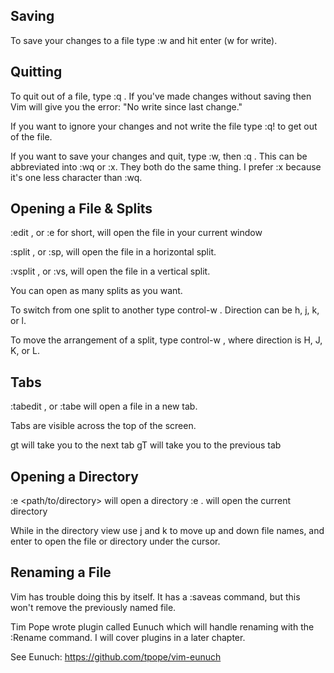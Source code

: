 ## Saving

To save your changes to a file type :w and hit enter (w for write).


## Quitting

To quit out of a file, type :q . If you've made changes without saving then
Vim will give you the error: "No write since last change."

If you want to ignore your changes and not write the file type :q! to get
out of the file.

If you want to save your changes and quit, type :w, then :q . This can be
abbreviated into :wq or :x. They both do the same thing. I prefer :x because
it's one less character than :wq.


## Opening a File & Splits

:edit <filename>, or :e for short, will open the file in your current
window

:split <filename>, or :sp, will open the file in a horizontal split.

:vsplit <filename>, or :vs, will open the file in a vertical split.

You can open as many splits as you want.

To switch from one split to another type control-w <direction>. Direction
can be h, j, k, or l.

To move the arrangement of a split, type control-w <DIRECTION>, where
direction is H, J, K, or L.


## Tabs

:tabedit <filename>, or :tabe will open a file in a new tab.

Tabs are visible across the top of the screen.

gt will take you to the next tab
gT will take you to the previous tab


## Opening a Directory

:e <path/to/directory> will open a directory
:e .  will open the current directory

While in the directory view use j and k to move up and down file names, and
enter to open the file or directory under the cursor.


## Renaming a File

Vim has trouble doing this by itself. It has a :saveas command, but this
won't remove the previously named file.

Tim Pope wrote plugin called Eunuch which will handle renaming with the
:Rename command. I will cover plugins in a later chapter.

See Eunuch: https://github.com/tpope/vim-eunuch

